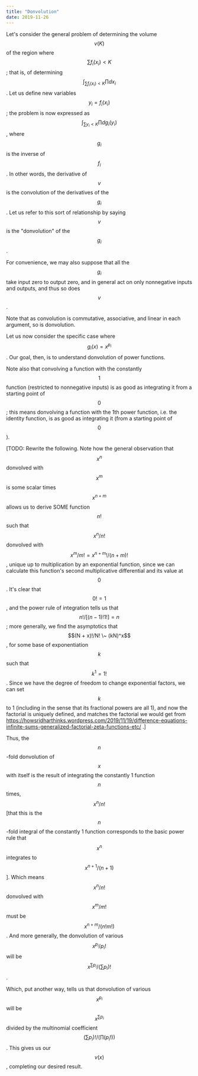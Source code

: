 ```yaml
---
title: "Donvolution"
date: 2019-11-26
---
```

Let's consider the general problem of determining the volume $$v(K)$$ of the region where $$\sum f_i(x_i) < K$$; that is, of determining $$\int_{\sum f_i(x_i) < K} \prod dx_i$$. Let us define new variables $$y_i = f_i(x_i)$$; the problem is now expressed as $$\int_{\sum y_i < K} \prod d g_i(y_i)$$, where $$g_i$$ is the inverse of $$f_i$$. In other words, the derivative of $$v$$ is the convolution of the derivatives of the $$g_i$$. Let us refer to this sort of relationship by saying $$v$$ is the "donvolution" of the $$g_i$$.

For convenience, we may also suppose that all the $$g_i$$ take input zero to output zero, and in general act on only nonnegative inputs and outputs, and thus so does $$v$$.

Note that as convolution is commutative, associative, and linear in each argument, so is donvolution.

Let us now consider the specific case where $$g_i(x) = x^{p_i}$$. Our goal, then, is to understand donvolution of power functions.

Note also that convolving a function with the constantly $$1$$ function (restricted to nonnegative inputs) is as good as integrating it from a starting point of $$0$$; this means donvolving a function with the 1th power function, i.e. the identity function, is as good as integrating it (from a starting point of $$0$$).

[TODO: Rewrite the following. Note how the general observation that $$x^n$$ donvolved with $$x^m$$ is some scalar times $$x^{n + m}$$ allows us to derive SOME function $$n!$$ such that $$x^n/n!$$ donvolved with $$x^m/m! = x^{n + m}!/(n + m)!$$, unique up to multiplication by an exponential function, since we can calculate this function's second multiplicative differential and its value at $$0$$. It's clear that $$0! = 1$$, and the power rule of integration tells us that $$n!/[(n - 1)! 1!] = n$$; more generally, we find the asymptotics that $$(N + x)!/N! \~ (kN)^x$$, for some base of exponentiation $$k$$ such that $$k^1 = 1!$$. Since we have the degree of freedom to change exponential factors, we can set $$k$$ to 1 (including in the sense that its fractional powers are all 1), and now the factorial is uniquely defined, and matches the factorial we would get from https://howsridharthinks.wordpress.com/2019/11/19/difference-equations-infinite-sums-generalized-factorial-zeta-functions-etc/ .]

Thus, the $$n$$-fold donvolution of $$x$$ with itself is the result of integrating the constantly 1 function $$n$$ times, $$x^n/n!$$ [that this is the $$n$$-fold integral of the constantly 1 function corresponds to the basic power rule that $$x^n$$ integrates to $$x^{n + 1}/(n + 1)$$]. Which means $$x^n/n!$$ donvolved with $$x^m/m!$$ must be $$x^{n + m}/(n! m!)$$. And more generally, the donvolution of various $$x^{p_i}/p_i!$$ will be $$x^{\sum p_i}/(\sum p_i)!$$.

Which, put another way, tells us that donvolution of various $$x^{p_i}$$ will be $$x^{\sum p_i}$$ divided by the multinomial coefficient $$(\sum p_i)!/(\prod (p_i!))$$. This gives us our $$v(x)$$, completing our desired result.